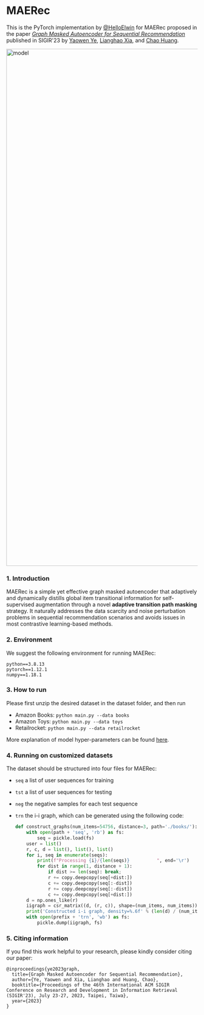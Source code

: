 # MAERec

This is the PyTorch implementation by [@HelloElwin](https://github.com/HelloElwin) for MAERec proposed in the paper [*Graph Masked Autoencoder for Sequential Recommendation*](https://arxiv.org/abs/2305.04619) published in SIGIR'23 by [Yaowen Ye](https://helloelwin.github.io/), [Lianghao Xia](https://akaxlh.github.io/), and [Chao Huang](https://sites.google.com/view/chaoh).

<img width="1362" alt="model" src="https://user-images.githubusercontent.com/40925586/236808551-aaf34e77-8e97-4043-8c6b-e83dd5fd943b.png">

### 1. Introduction

MAERec is a simple yet effective graph masked autoencoder that adaptively and dynamically distills global item transitional information for self-supervised augmentation through a novel **adaptive transition path masking** strategy. It naturally addresses the data scarcity and noise perturbation problems in sequential recommendation scenarios and avoids issues in most contrastive learning-based methods.

### 2. Environment

We suggest the following environment for running MAERec:

```
python==3.8.13
pytorch==1.12.1
numpy==1.18.1
```

### 3. How to run

Please first unzip the desired dataset in the dataset folder, and then run

- Amazon Books: `python main.py --data books`
- Amazon Toys: `python main.py --data toys`
- Retailrocket: `python main.py --data retailrocket`

More explanation of model hyper-parameters can be found [here](./params.py).

### 4. Running on customized datasets

The dataset should be structured into four files for MAERec:

- `seq` a list of user sequences for training
- `tst` a list of user sequences for testing
- `neg` the negative samples for each test sequence
- `trn` the i-i graph, which can be generated using the following code:

  ```Python
  def construct_graphs(num_items=54756, distance=3, path='./books/'):
      with open(path + 'seq', 'rb') as fs:
          seq = pickle.load(fs)
      user = list()
      r, c, d = list(), list(), list()
      for i, seq in enumerate(seqs):
          print(f"Processing {i}/{len(seqs)}          ", end='\r')
          for dist in range(1, distance + 1):
              if dist >= len(seq): break;
              r += copy.deepcopy(seq[+dist:])
              c += copy.deepcopy(seq[:-dist])
              r += copy.deepcopy(seq[:-dist])
              c += copy.deepcopy(seq[+dist:])
      d = np.ones_like(r)
      iigraph = csr_matrix((d, (r, c)), shape=(num_items, num_items))
      print('Constructed i-i graph, density=%.6f' % (len(d) / (num_items ** 2)))
      with open(prefix + 'trn', 'wb') as fs:
          pickle.dump(iigraph, fs)
  ```

### 5. Citing information

If you find this work helpful to your research, please kindly consider citing our paper:

```
@inproceedings{ye2023graph,
  title={Graph Masked Autoencoder for Sequential Recommendation},
  author={Ye, Yaowen and Xia, Lianghao and Huang, Chao},
  booktitle={Proceedings of the 46th International ACM SIGIR Conference on Research and Development in Information Retrieval (SIGIR'23), July 23-27, 2023, Taipei, Taiwa},
  year={2023}
}
```
